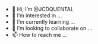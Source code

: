 - 👋 Hi, I’m @JCDQUENTAL
- 👀 I’m interested in ...
- 🌱 I’m currently learning ...
- 💞️ I’m looking to collaborate on ...
- 📫 How to reach me ...

<!---
JCDQUENTAL/JCDQUENTAL is a ✨ special ✨ repository because its `README.md` (this file) appears on your GitHub profile.
You can click the Preview link to take a look at your changes.
--->
